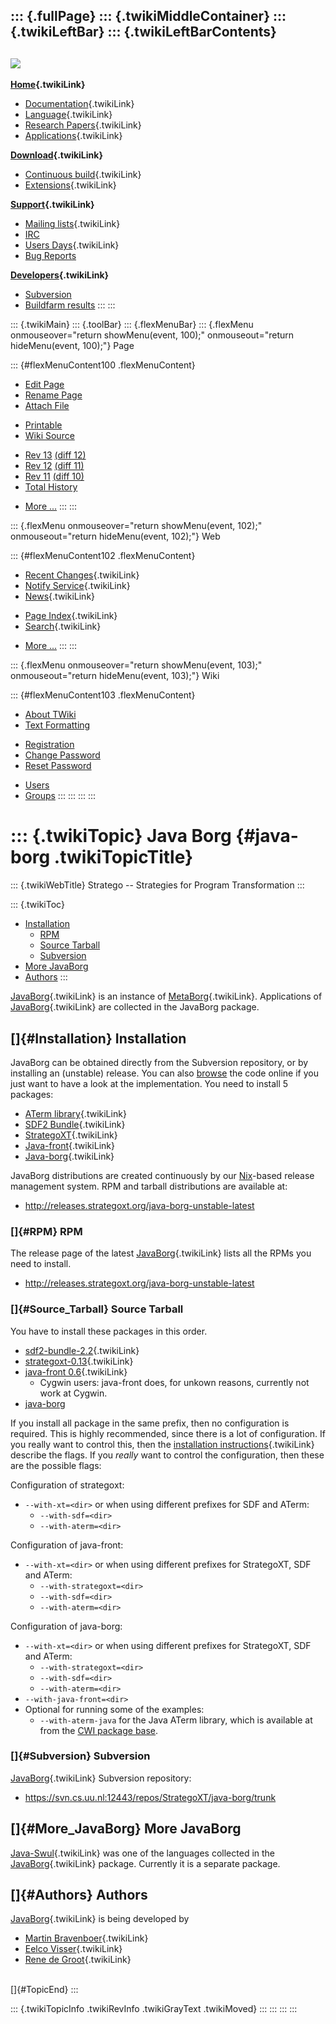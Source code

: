::: {.fullPage}
::: {.twikiMiddleContainer}
::: {.twikiLeftBar}
::: {.twikiLeftBarContents}
  ----------------------------------------------------------------------------------
  [![](../pub/Stratego/StrategoLogo/StrategoLogoTextlessWhite-100px.png)](WebHome)
  ----------------------------------------------------------------------------------

**[Home](WebHome){.twikiLink}**

-   [Documentation](StrategoDocumentation){.twikiLink}
-   [Language](StrategoLanguage){.twikiLink}
-   [Research Papers](StrategoPublications){.twikiLink}
-   [Applications](StrategoApplication){.twikiLink}

**[Download](StrategoDownload){.twikiLink}**

-   [Continuous build](ContinuousBuild){.twikiLink}
-   [Extensions](AdditionalPackageDownload){.twikiLink}

**[Support](StrategoSupport){.twikiLink}**

-   [Mailing lists](MailingList){.twikiLink}
-   [IRC](irc://irc.freenode.net/#stratego)
-   [Users Days](StrategoUsersDay){.twikiLink}
-   [Bug Reports](http://yellowgrass.org/project/StrategoXT)

**[Developers](StrategoDev){.twikiLink}**

-   [Subversion](https://svn.strategoxt.org/repos/StrategoXT/strategoxt/trunk)
-   [Buildfarm
    results](http://hydra.nixos.org/jobset/strategoxt/strategoxt-release/all)
:::
:::

::: {.twikiMain}
::: {.toolBar}
::: {.flexMenuBar}
::: {.flexMenu onmouseover="return showMenu(event, 100);" onmouseout="return hideMenu(event, 100);"}
Page

::: {#flexMenuContent100 .flexMenuContent}
-   [Edit
    Page](http://www.program-transformation.org/edit/Stratego/JavaBorg?t=1536825593)
-   [Rename
    Page](http://www.program-transformation.org/rename/Stratego/JavaBorg)
-   [Attach
    File](http://www.program-transformation.org/attach/Stratego/JavaBorg)

<!-- -->

-   [Printable](http://www.program-transformation.org/view/Stratego/JavaBorg?skin=print.pattern)
-   [Wiki
    Source](http://www.program-transformation.org/view/Stratego/JavaBorg?skin=text&raw=on&contenttype=text/plain)

<!-- -->

-   [Rev
    13](http://www.program-transformation.org/view/Stratego/JavaBorg?rev=1.13)
    [(diff 12)](http://www.program-transformation.org/rdiff/Stratego/JavaBorg?rev1=1.13&rev2=1.12)
-   [Rev
    12](http://www.program-transformation.org/view/Stratego/JavaBorg?rev=1.12)
    [(diff 11)](http://www.program-transformation.org/rdiff/Stratego/JavaBorg?rev1=1.12&rev2=1.11)
-   [Rev
    11](http://www.program-transformation.org/view/Stratego/JavaBorg?rev=1.11)
    [(diff 10)](http://www.program-transformation.org/rdiff/Stratego/JavaBorg?rev1=1.11&rev2=1.10)
-   [Total
    History](http://www.program-transformation.org/rdiff/Stratego/JavaBorg)

<!-- -->

-   [More
    \...](http://www.program-transformation.org/oops/Stratego/JavaBorg?template=oopsmore&param1=1.13&param2=1.13)
:::
:::

::: {.flexMenu onmouseover="return showMenu(event, 102);" onmouseout="return hideMenu(event, 102);"}
Web

::: {#flexMenuContent102 .flexMenuContent}
-   [Recent Changes](WebChanges){.twikiLink}
-   [Notify Service](WebNotify){.twikiLink}
-   [News](WebNews){.twikiLink}

<!-- -->

-   [Page Index](WebIndex){.twikiLink}
-   [Search](WebSearch){.twikiLink}

<!-- -->

-   [More
    \...](http://www.program-transformation.org/oops/Stratego/JavaBorg?template=oopsmore&param1=1.13&param2=1.13)
:::
:::

::: {.flexMenu onmouseover="return showMenu(event, 103);" onmouseout="return hideMenu(event, 103);"}
Wiki

::: {#flexMenuContent103 .flexMenuContent}
-   [About
    TWiki](http://www.program-transformation.org/view/TWiki/WebHome)
-   [Text
    Formatting](http://www.program-transformation.org/view/TWiki/TextFormattingRules)

<!-- -->

-   [Registration](http://www.program-transformation.org/view/TWiki/TWikiRegistration)
-   [Change
    Password](http://www.program-transformation.org/view/TWiki/ChangePassword)
-   [Reset
    Password](http://www.program-transformation.org/view/TWiki/ResetPassword)

<!-- -->

-   [Users](http://www.program-transformation.org/view/Main/TWikiUsers)
-   [Groups](http://www.program-transformation.org/view/Main/TWikiGroups)
:::
:::
:::
:::

::: {.twikiTopic}
Java Borg {#java-borg .twikiTopicTitle}
=========

::: {.twikiWebTitle}
Stratego \-- Strategies for Program Transformation
:::

::: {.twikiToc}
-   [Installation](JavaBorg#Installation)
    -   [RPM](JavaBorg#RPM)
    -   [Source Tarball](JavaBorg#Source_Tarball)
    -   [Subversion](JavaBorg#Subversion)
-   [More JavaBorg](JavaBorg#More_JavaBorg)
-   [Authors](JavaBorg#Authors)
:::

[JavaBorg](JavaBorg){.twikiLink} is an instance of
[MetaBorg](MetaBorg){.twikiLink}. Applications of
[JavaBorg](JavaBorg){.twikiLink} are collected in the JavaBorg package.

[]{#Installation} Installation
------------------------------

JavaBorg can be obtained directly from the Subversion repository, or by
installing an (unstable) release. You can also
[browse](https://svn.cs.uu.nl:12443/repos/StrategoXT/java-borg/trunk)
the code online if you just want to have a look at the implementation.
You need to install 5 packages:

-   [ATerm library](../Tools/ATermLibrary){.twikiLink}
-   [SDF2 Bundle](Sdf2Bundle){.twikiLink}
-   [StrategoXT](StrategoXT){.twikiLink}
-   [Java-front](JavaFront){.twikiLink}
-   [Java-borg](JavaBorg){.twikiLink}

JavaBorg distributions are created continuously by our
[Nix](http://www.cs.uu.nl/groups/ST/Trace/Nix)-based release management
system. RPM and tarball distributions are available at:

-   <http://releases.strategoxt.org/java-borg-unstable-latest>

### []{#RPM} RPM

The release page of the latest [JavaBorg](JavaBorg){.twikiLink} lists
all the RPMs you need to install.

-   <http://releases.strategoxt.org/java-borg-unstable-latest>

### []{#Source_Tarball} Source Tarball

You have to install these packages in this order.

-   [sdf2-bundle-2.2](../Sdf/Sdf2BundleRelease22){.twikiLink}
-   [strategoxt-0.13](StrategoRelease013){.twikiLink}
-   [java-front 0.6](JavaFrontRelease06){.twikiLink}
    -   Cygwin users: java-front does, for unkown reasons, currently not
        work at Cygwin.
-   [java-borg](http://releases.strategoxt.org/java-borg-unstable-latest/)

If you install all package in the same prefix, then no configuration is
required. This is highly recommended, since there is a lot of
configuration. If you really want to control this, then the
[installation instructions](InstallationInstructions012){.twikiLink}
describe the flags. If you *really* want to control the configuration,
then these are the possible flags:

Configuration of strategoxt:

-   `--with-xt=<dir>` or when using different prefixes for SDF and
    ATerm:
    -   `--with-sdf=<dir>`
    -   `--with-aterm=<dir>`

Configuration of java-front:

-   `--with-xt=<dir>` or when using different prefixes for StrategoXT,
    SDF and ATerm:
    -   `--with-strategoxt=<dir>`
    -   `--with-sdf=<dir>`
    -   `--with-aterm=<dir>`

Configuration of java-borg:

-   `--with-xt=<dir>` or when using different prefixes for StrategoXT,
    SDF and ATerm:
    -   `--with-strategoxt=<dir>`
    -   `--with-sdf=<dir>`
    -   `--with-aterm=<dir>`
-   `--with-java-front=<dir>`
-   Optional for running some of the examples:
    -   `--with-aterm-java` for the Java ATerm library, which is
        available at from the [CWI package
        base](http://www.cwi.nl/htbin/sen1/twiki/bin/view/SEN1/PackageBase).

### []{#Subversion} Subversion

[JavaBorg](JavaBorg){.twikiLink} Subversion repository:

-   <https://svn.cs.uu.nl:12443/repos/StrategoXT/java-borg/trunk>

[]{#More_JavaBorg} More JavaBorg
--------------------------------

[Java-Swul](Java-Swul){.twikiLink} was one of the languages collected in
the [JavaBorg](JavaBorg){.twikiLink} package. Currently it is a separate
package.

[]{#Authors} Authors
--------------------

[JavaBorg](JavaBorg){.twikiLink} is being developed by

-   [Martin Bravenboer](../Main/MartinBravenboer){.twikiLink}
-   [Eelco Visser](../Main/EelcoVisser){.twikiLink}
-   [Rene de Groot](../Main/ReneDeGroot){.twikiLink}

\
[]{#TopicEnd}
:::

::: {.twikiTopicInfo .twikiRevInfo .twikiGrayText .twikiMoved}
:::
:::
:::
:::
